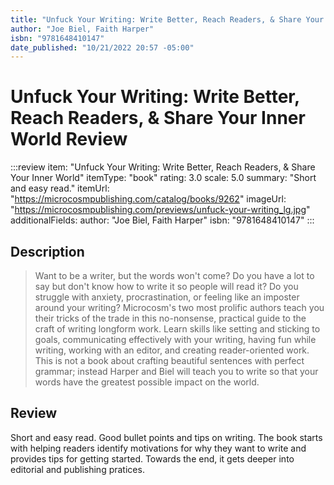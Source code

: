 ```yaml
---
title: "Unfuck Your Writing: Write Better, Reach Readers, & Share Your Inner World"
author: "Joe Biel, Faith Harper"
isbn: "9781648410147"
date_published: "10/21/2022 20:57 -05:00"
---
```


# Unfuck Your Writing: Write Better, Reach Readers, & Share Your Inner World Review

:::review
item: "Unfuck Your Writing: Write Better, Reach Readers, & Share Your Inner World"
itemType: "book"
rating: 3.0
scale: 5.0
summary: "Short and easy read."
itemUrl: "https://microcosmpublishing.com/catalog/books/9262"
imageUrl: "https://microcosmpublishing.com/previews/unfuck-your-writing_lg.jpg"
additionalFields:
  author: "Joe Biel, Faith Harper"
  isbn: "9781648410147"
:::

## Description

> Want to be a writer, but the words won't come? Do you have a lot to say but don't know how to write it so people will read it? Do you struggle with anxiety, procrastination, or feeling like an imposter around your writing? Microcosm's two most prolific authors teach you their tricks of the trade in this no-nonsense, practical guide to the craft of writing longform work. Learn skills like setting and sticking to goals, communicating effectively with your writing, having fun while writing, working with an editor, and creating reader-oriented work. This is not a book about crafting beautiful sentences with perfect grammar; instead Harper and Biel will teach you to write so that your words have the greatest possible impact on the world.

## Review

Short and easy read. Good bullet points and tips on writing. The book starts with helping readers identify motivations for why they want to write and provides tips for getting started. Towards the end, it gets deeper into editorial and publishing pratices. 
